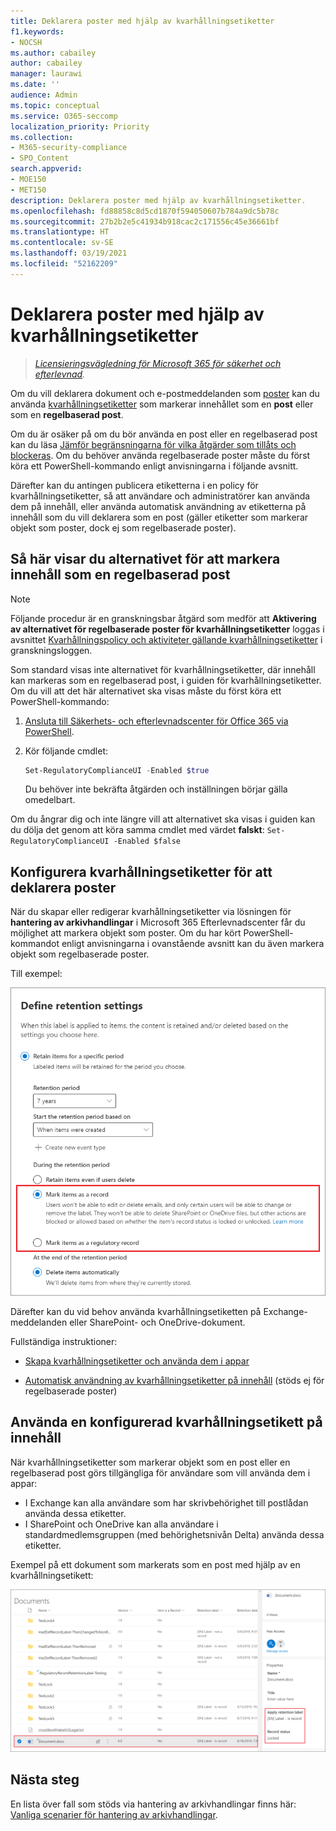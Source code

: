 ```yaml
---
title: Deklarera poster med hjälp av kvarhållningsetiketter
f1.keywords:
- NOCSH
ms.author: cabailey
author: cabailey
manager: laurawi
ms.date: ''
audience: Admin
ms.topic: conceptual
ms.service: O365-seccomp
localization_priority: Priority
ms.collection:
- M365-security-compliance
- SPO_Content
search.appverid:
- MOE150
- MET150
description: Deklarera poster med hjälp av kvarhållningsetiketter.
ms.openlocfilehash: fd88858c8d5cd1870f594050607b784a9dc5b78c
ms.sourcegitcommit: 27b2b2e5c41934b918cac2c171556c45e36661bf
ms.translationtype: HT
ms.contentlocale: sv-SE
ms.lasthandoff: 03/19/2021
ms.locfileid: "52162209"
---
```

# <a name="declare-records-by-using-retention-labels"></a>Deklarera poster med hjälp av kvarhållningsetiketter

>*[Licensieringsvägledning för Microsoft 365 för säkerhet och efterlevnad](/office365/servicedescriptions/microsoft-365-service-descriptions/microsoft-365-tenantlevel-services-licensing-guidance/microsoft-365-security-compliance-licensing-guidance).*

Om du vill deklarera dokument och e-postmeddelanden som [poster](records-management.md#records) kan du använda [kvarhållningsetiketter](retention.md#retention-labels) som markerar innehållet som en **post** eller som en **regelbaserad post**.

Om du är osäker på om du bör använda en post eller en regelbaserad post kan du läsa [Jämför begränsningarna för vilka åtgärder som tillåts och blockeras](records-management.md#compare-restrictions-for-what-actions-are-allowed-or-blocked). Om du behöver använda regelbaserade poster måste du först köra ett PowerShell-kommando enligt anvisningarna i följande avsnitt.

Därefter kan du antingen publicera etiketterna i en policy för kvarhållningsetiketter, så att användare och administratörer kan använda dem på innehåll, eller använda automatisk användning av etiketterna på innehåll som du vill deklarera som en post (gäller etiketter som markerar objekt som poster, dock ej som regelbaserade poster).

## <a name="how-to-display-the-option-to-mark-content-as-a-regulatory-record"></a>Så här visar du alternativet för att markera innehåll som en regelbaserad post

>[!NOTE] 
> Följande procedur är en granskningsbar åtgärd som medför att **Aktivering av alternativet för regelbaserade poster för kvarhållningsetiketter** loggas i avsnittet [Kvarhållningspolicy och aktiviteter gällande kvarhållningsetiketter](search-the-audit-log-in-security-and-compliance.md#retention-policy-and-retention-label-activities) i granskningsloggen.

Som standard visas inte alternativet för kvarhållningsetiketter, där innehåll kan markeras som en regelbaserad post, i guiden för kvarhållningsetiketter. Om du vill att det här alternativet ska visas måste du först köra ett PowerShell-kommando:

1. [Ansluta till Säkerhets- och efterlevnadscenter för Office 365 via PowerShell](/powershell/exchange/office-365-scc/connect-to-scc-powershell/connect-to-scc-powershell).

2. Kör följande cmdlet:
    
    ```powershell
    Set-RegulatoryComplianceUI -Enabled $true
    ````
    Du behöver inte bekräfta åtgärden och inställningen börjar gälla omedelbart.

Om du ångrar dig och inte längre vill att alternativet ska visas i guiden kan du dölja det genom att köra samma cmdlet med värdet **falskt**: `Set-RegulatoryComplianceUI -Enabled $false` 

## <a name="configuring-retention-labels-to-declare-records"></a>Konfigurera kvarhållningsetiketter för att deklarera poster

När du skapar eller redigerar kvarhållningsetiketter via lösningen för **hantering av arkivhandlingar** i Microsoft 365 Efterlevnadscenter får du möjlighet att markera objekt som poster. Om du har kört PowerShell-kommandot enligt anvisningarna i ovanstående avsnitt kan du även markera objekt som regelbaserade poster.

Till exempel:

![Konfigurera en kvarhållningsetikett för att markera innehåll som en post eller en regelbaserad post](../media/recordversioning6.png)

Därefter kan du vid behov använda kvarhållningsetiketten på Exchange-meddelanden eller SharePoint- och OneDrive-dokument. 

Fullständiga instruktioner:

- [Skapa kvarhållningsetiketter och använda dem i appar](create-apply-retention-labels.md)

- [Automatisk användning av kvarhållningsetiketter på innehåll](apply-retention-labels-automatically.md) (stöds ej för regelbaserade poster)


## <a name="applying-the-configured-retention-label-to-content"></a>Använda en konfigurerad kvarhållningsetikett på innehåll

När kvarhållningsetiketter som markerar objekt som en post eller en regelbaserad post görs tillgängliga för användare som vill använda dem i appar:

- I Exchange kan alla användare som har skrivbehörighet till postlådan använda dessa etiketter. 
- I SharePoint och OneDrive kan alla användare i standardmedlemsgruppen (med behörighetsnivån Delta) använda dessa etiketter.

Exempel på ett dokument som markerats som en post med hjälp av en kvarhållningsetikett:

![Informationsfönster för ett dokument som markerats som en post](../media/recordversioning7.png)

## <a name="next-steps"></a>Nästa steg

En lista över fall som stöds via hantering av arkivhandlingar finns här: [Vanliga scenarier för hantering av arkivhandlingar](get-started-with-records-management.md#common-scenarios-for-records-management).